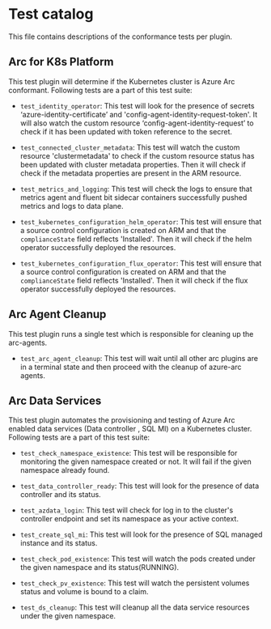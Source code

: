 # Test catalog

This file contains descriptions of the conformance tests per plugin.

## Arc for K8s Platform

This test plugin will determine if the Kubernetes cluster is Azure Arc conformant. Following tests are a part of this test suite:

- `test_identity_operator`: This test will look for the presence of secrets ‘azure-identity-certificate’ and 'config-agent-identity-request-token'. It will also watch the custom resource ‘config-agent-identity-request’ to check if it has been updated with token reference to the secret.

- `test_connected_cluster_metadata`: This test will watch the custom resource 'clustermetadata' to check if the custom resource status has been updated with cluster metadata properties. Then it will check if check if the metadata properties are present in the ARM resource.

- `test_metrics_and_logging`: This test will check the logs to ensure that metrics agent and fluent bit sidecar containers successfully pushed metrics and logs to data plane.

- `test_kubernetes_configuration_helm_operator`: This test will ensure that a source control configuration is created on ARM and that the `complianceState` field reflects 'Installed'. Then it will check if the helm operator successfully deployed the resources.

- `test_kubernetes_configuration_flux_operator`: This test will ensure that a source control configuration is created on ARM and that the `complianceState` field reflects 'Installed'. Then it will check if the flux operator successfully deployed the resources.


## Arc Agent Cleanup

This test plugin runs a single test which is responsible for cleaning up the arc-agents.

- `test_arc_agent_cleanup`: This test will wait until all other arc plugins are in a terminal state and then proceed with the cleanup of azure-arc agents.


## Arc Data Services

This test plugin automates the provisioning and testing of Azure Arc enabled data services (Data controller , SQL MI) on a Kubernetes cluster.
Following tests are a part of this test suite:

- `test_check_namespace_existence`: This test will be responsible for monitoring the given namespace created or not. It will fail if the given namespace already found.

- `test_data_controller_ready`: This test will look for the presence of data controller and its status.

- `test_azdata_login`: This test will check for log in to the cluster's controller endpoint and set its namespace as your active context.

- `test_create_sql_mi`: This test will look for the presence of SQL managed instance and its status.

- `test_check_pod_existence`: This test will watch the pods created under the given namespace and its status(RUNNING).

- `test_check_pv_existence`: This test will watch the persistent volumes status and volume is bound to a claim.

- `test_ds_cleanup`: This test will cleanup all the data service resources under the given namespace.



